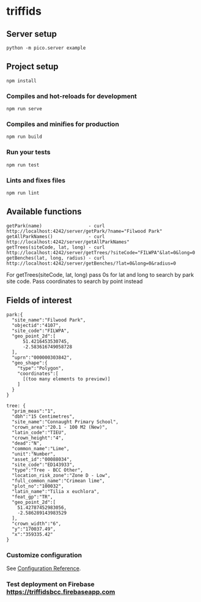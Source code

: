 # triffids

## Server setup
```
python -m pico.server example
```

## Project setup
```
npm install
```

### Compiles and hot-reloads for development
```
npm run serve
```

### Compiles and minifies for production
```
npm run build
```

### Run your tests
```
npm run test
```

### Lints and fixes files
```
npm run lint
```

## Available functions
```
getPark(name)                 - curl http://localhost:4242/server/getPark/?name="Filwood Park"
getAllParkNames()             - curl http://localhost:4242/server/getAllParkNames"
getTrees(siteCode, lat, long) - curl http://localhost:4242/server/getTrees/?siteCode="FILWPA"&lat=0&long=0
getBenches(lat, long, radius) - curl http://localhost:4242/server/getBenches/?lat=0&long=0&radius=0
```

For getTrees(siteCode, lat, long) pass 0s for lat and long to search by park site code. Pass coordinates to search by point instead

## Fields of interest

```
park:{
  "site_name":"Filwood Park",
  "objectid":"4107",
  "site_code":"FILWPA",
  "geo_point_2d":[
      51.4216453530745,
      -2.583616749058728
  ],
  "uprn":"000000303842",
  "geo_shape":{
    "type":"Polygon",
    "coordinates":[
      [(too many elements to preview)]
    ]
  }
}

tree: {
  "prim_meas":"1",
  "dbh":"15 Centimetres",
  "site_name":"Connaught Primary School",
  "crown_area":"20.1 - 100 M2 (New)",
  "latin_code":"TIEU",
  "crown_height":"4",
  "dead":"N",
  "common_name":"Lime",
  "unit":"Number",
  "asset_id":"00088034",
  "site_code":"ED143933",
  "type":"Tree - BCC Other",
  "location_risk_zone":"Zone D - Low",
  "full_common_name":"Crimean lime",
  "plot_no":"100032",
  "latin_name":"Tilia x euchlora",
  "feat_gp":"TR",
  "geo_point_2d":[
    51.42787452983056,
    -2.586289143983529
  ],
  "crown_width":"6",
  "y":"170037.49",
  "x":"359335.42"
}
```

### Customize configuration
See [Configuration Reference](https://cli.vuejs.org/config/).


### Test deployment on Firebase https://triffidsbcc.firebaseapp.com
